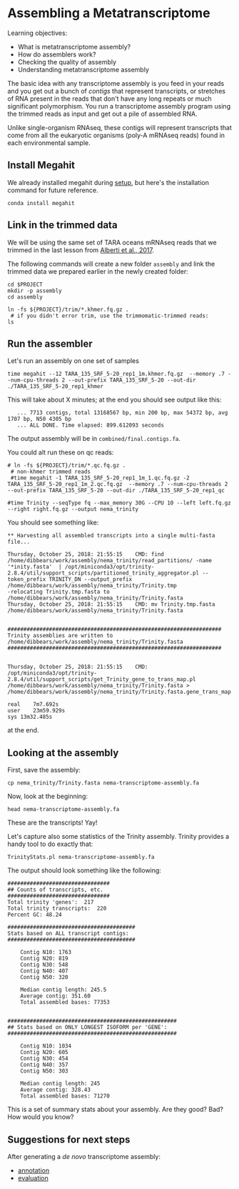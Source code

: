 # Assembling a Metatranscriptome

Learning objectives:

* What is metatranscriptome assembly?
* How do assemblers work?
* Checking the quality of assembly
* Understanding metatranscriptome assembly


The basic idea with any transcriptome assembly is you feed in your reads and you get out a bunch of *contigs* that represent transcripts, or stretches of RNA present in the reads that don't have any long repeats or much significant polymorphism. You run a transcriptome assembly program using the trimmed reads as input and get out a pile of assembled RNA. 

Unlike single-organism RNAseq, these contigs will represent transcripts that come from all the eukaryotic organisms (poly-A mRNAseq reads) found in each environmental sample.

## Install Megahit

We already installed megahit during [setup](setting-up-tara-environment.md), but here's the installation command for future reference.
```
conda install megahit
```

## Link in the trimmed data

We will be using the same set of TARA oceans mRNAseq reads that we trimmed in the last lesson from [Alberti et al., 2017](https://www.nature.com/articles/sdata201793#t1).

The following commands will create a new folder `assembly` and link the trimmed data we prepared earlier in the newly created folder:

```
cd $PROJECT
mkdir -p assembly
cd assembly

ln -fs ${PROJECT}/trim/*.khmer.fq.gz .
 # if you didn't error trim, use the trimmomatic-trimmed reads:
ls
```
## Run the assembler

Let's run an assembly on one set of samples
```
time megahit --12 TARA_135_SRF_5-20_rep1_1m.khmer.fq.gz  --memory .7 --num-cpu-threads 2 --out-prefix TARA_135_SRF_5-20 --out-dir ./TARA_135_SRF_5-20_rep1_khmer
```

This will take about X minutes; at the end you should see output like
this:

```
   ... 7713 contigs, total 13168567 bp, min 200 bp, max 54372 bp, avg 1707 bp, N50 4305 bp
   ... ALL DONE. Time elapsed: 899.612093 seconds
```

The output assembly will be in `combined/final.contigs.fa`.


You could alt run these on qc reads:
```
# ln -fs ${PROJECT}/trim/*.qc.fq.gz .
 # non-khmer trimmed reads
 #time megahit -1 TARA_135_SRF_5-20_rep1_1m_1.qc.fq.gz -2 TARA_135_SRF_5-20_rep1_1m_2.qc.fq.gz  --memory .7 --num-cpu-threads 2 --out-prefix TARA_135_SRF_5-20 --out-dir ./TARA_135_SRF_5-20_rep1_qc
```

```
#time Trinity --seqType fq --max_memory 30G --CPU 10 --left left.fq.gz --right right.fq.gz --output nema_trinity
```


You should see something like:

```
** Harvesting all assembled transcripts into a single multi-fasta file...

Thursday, October 25, 2018: 21:55:15	CMD: find /home/dibbears/work/assembly/nema_trinity/read_partitions/ -name '*inity.fasta'  | /opt/miniconda3/opt/trinity-2.8.4/util/support_scripts/partitioned_trinity_aggregator.pl --token_prefix TRINITY_DN --output_prefix /home/dibbears/work/assembly/nema_trinity/Trinity.tmp
-relocating Trinity.tmp.fasta to /home/dibbears/work/assembly/nema_trinity/Trinity.fasta
Thursday, October 25, 2018: 21:55:15	CMD: mv Trinity.tmp.fasta /home/dibbears/work/assembly/nema_trinity/Trinity.fasta


###################################################################
Trinity assemblies are written to /home/dibbears/work/assembly/nema_trinity/Trinity.fasta
###################################################################


Thursday, October 25, 2018: 21:55:15	CMD: /opt/miniconda3/opt/trinity-2.8.4/util/support_scripts/get_Trinity_gene_to_trans_map.pl /home/dibbears/work/assembly/nema_trinity/Trinity.fasta > /home/dibbears/work/assembly/nema_trinity/Trinity.fasta.gene_trans_map

real	7m7.692s
user	23m59.929s
sys	13m32.485s
```

at the end.



## Looking at the assembly

First, save the assembly:

```
cp nema_trinity/Trinity.fasta nema-transcriptome-assembly.fa
```

Now, look at the beginning:

```
head nema-transcriptome-assembly.fa
```

These are the transcripts! Yay!

Let's capture also some statistics of the Trinity assembly. Trinity provides a handy tool to do exactly that:

```
TrinityStats.pl nema-transcriptome-assembly.fa
```

The output should look something like the following:

```
################################
## Counts of transcripts, etc.
################################
Total trinity 'genes':	217
Total trinity transcripts:	220
Percent GC: 48.24

########################################
Stats based on ALL transcript contigs:
########################################

	Contig N10: 1763
	Contig N20: 819
	Contig N30: 548
	Contig N40: 407
	Contig N50: 320

	Median contig length: 245.5
	Average contig: 351.60
	Total assembled bases: 77353


#####################################################
## Stats based on ONLY LONGEST ISOFORM per 'GENE':
#####################################################

	Contig N10: 1034
	Contig N20: 605
	Contig N30: 454
	Contig N40: 357
	Contig N50: 303

	Median contig length: 245
	Average contig: 328.43
	Total assembled bases: 71270
```

This is a set of summary stats about your assembly. Are they good? Bad? How would you know?

## Suggestions for next steps

After generating a *de novo* transcriptome assembly:
* [annotation](https://angus.readthedocs.io/en/2018/dammit_annotation.html)
* [evaluation](https://dibsi-rnaseq.readthedocs.io/en/latest/evaluation.html)

